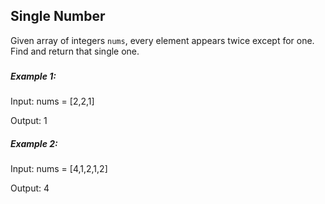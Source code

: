 ## Single Number

Given array of integers `nums`, every element appears twice except for one. Find and return that single one.

###

##### Example 1:

Input: nums = [2,2,1]

Output: 1

##### Example 2:

Input: nums = [4,1,2,1,2]

Output: 4
